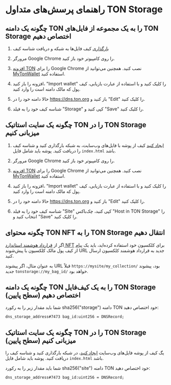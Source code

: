 # راهنمای پرسش‌های متداول TON Storage

## چگونه یک دامنه TON را به یک مجموعه از فایل‌های TON Storage اختصاص دهیم

1. [بارگذاری](/v3/guidelines/web3/ton-storage/storage-daemon#creating-a-bag-of-files) کیف فایل‌ها به شبکه و دریافت شناسه کیف

2. مرورگر Google Chrome را روی کامپیوتر خود باز کنید.

3. [افزونه TON](https://chrome.google.com/webstore/detail/ton-wallet/nphplpgoakhhjchkkhmiggakijnkhfnd) را برای Google Chrome نصب کنید.
   همچنین می‌توانید از [MyTonWallet](https://chrome.google.com/webstore/detail/mytonwallet/fldfpgipfncgndfolcbkdeeknbbbnhcc) استفاده کنید.

4. افزونه را باز کنید، "Import wallet" را کلیک کنید و با استفاده از عبارت بازیابی، کیف پول که مالک دامنه است را وارد کنید.

5. حالا دامنه خود را در https://dns.ton.org باز کنید و "Edit" را کلیک کنید.

6. شناسه کیف خود را به فیلد "Storage" کپی کنید و "Save" را کلیک کنید.

## چگونه یک سایت استاتیک TON را در TON Storage میزبانی کنیم

1. [ایجاد کنید](/v3/guidelines/web3/ton-storage/storage-daemon#creating-a-bag-of-files) کیف از پوشه با فایل‌های وب‌سایت، به شبکه بارگذاری کنید و شناسه کیف را دریافت کنید. پوشه باید شامل فایل `index.html` باشد.

2. مرورگر Google Chrome را روی کامپیوتر خود باز کنید.

3. [افزونه TON](https://chrome.google.com/webstore/detail/ton-wallet/nphplpgoakhhjchkkhmiggakijnkhfnd) را برای Google Chrome نصب کنید.
   همچنین می‌توانید از [MyTonWallet](https://chrome.google.com/webstore/detail/mytonwallet/fldfpgipfncgndfolcbkdeeknbbbnhcc) استفاده کنید.

4. افزونه را باز کنید، "Import wallet" را کلیک کنید و با استفاده از عبارت بازیابی، کیف پول که مالک دامنه است را وارد کنید.

5. حالا دامنه خود را در https://dns.ton.org باز کنید و "Edit" را کلیک کنید.

6. شناسه کیف خود را به فیلد "Site" کپی کنید، چک‌باکس "Host in TON Storage" را انتخاب کنید و "Save" را کلیک کنید.

## چگونه محتوای TON NFT را به TON Storage انتقال دهیم

اگر از [قرارداد هوشمند استاندارد NFT](https://github.com/ton-blockchain/token-contract/blob/main/nft/nft-collection-editable.fc) برای کلکسیون خود استفاده کرده‌اید، باید یک [پیام](https://github.com/ton-blockchain/token-contract/blob/2d411595a4f25fba43997a2e140a203c140c728a/nft/nft-collection-editable.fc#L132) از کیف پول مالک کلکسیون با پیش‌شوند URL جدید به قرارداد هوشمند کلکسیون ارسال کنید.

به عنوان مثال، اگر پیشوند URL قبلاً `https://mysite/my_collection/` بود، پیشوند جدید `tonstorage://my_bag_id/` خواهد بود.

## چگونه یک دامنه TON را به یک کیف‌فایل TON Storage اختصاص دهیم (سطح پایین)

شما باید مقدار زیر را به رکورد sha256("storage") دامنه TON خود اختصاص دهید:

```
dns_storage_address#7473 bag_id:uint256 = DNSRecord;
```

## چگونه یک سایت استاتیک TON را در TON Storage میزبانی کنیم (سطح پایین)

یگ کیف از پوشه فایل‌های وب‌سایت [ایجاد کنید](/v3/guidelines/web3/ton-storage/storage-daemon#creating-a-bag-of-files)، در شبکه بارگذاری کنید و شناسه کیف را دریافت کنید. پوشه باید شامل فایل `index.html` باشد.

شما باید مقدار زیر را به رکورد sha256("site") دامنه TON خود اختصاص دهید:

```
dns_storage_address#7473 bag_id:uint256 = DNSRecord;
```
